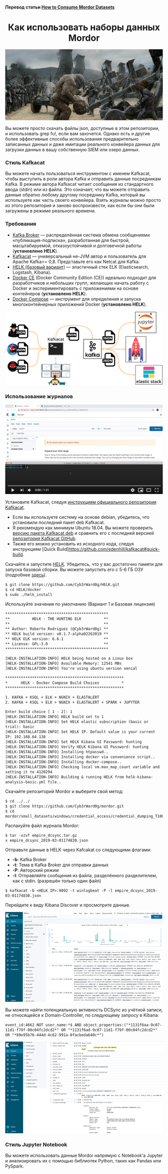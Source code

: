 #### Перевод статьи [How to Consume Mordor Datasets](https://mordordatasets.com/import_mordor.html)
<h1 align="center"> Как использовать наборы данных Mordor</h1>

![1](https://github.com/l1c3t/RuInfoSec/blob/master/%D0%BF%D0%B5%D1%80%D0%B5%D0%B2%D0%BE%D0%B4%D1%8B/Mordor/The%20Mordor%20Project/Pictures/%D0%92%D0%B2%D0%B5%D0%B4%D0%B5%D0%BD%D0%B8%D0%B5%20Mordor/catapult-main-image.png)

Вы можете просто скачать файлы json, доступные в этом репозитории, и использовать grep fu!, если вам захочется. Однако есть и другие более эффективные способы использования предварительно записанных данных и даже имитации реального конвейера данных для загрузки данных в вашу собственную SIEM или озеро данных.

### Стиль Kafkacat 

Вы можете начать пользоваться инструментом с именем Kafkacat, чтобы выступить в роли автора Kafka и отправить данные посредникам Kafka. В режиме автора Kafkacat читает сообщения из стандартного ввода (stdin) или из файла. Это означает, что вы можете отправить данные обратно любому другому посреднику Kafka, который вы используете как часть своего конвейера. Взять журналы можно просто из этого репозитория и заново воспроизвести, как если бы они были загружены в режиме реального времени.

### Требования

- [Kafka Broker](http://kafka.apache.org/) — распределённая система обмена сообщениями «публикация-подписка», разработанная для быстрой, масштабируемой, отказоустойчивой и долговечной работы (**установлено HELK**).
- [Kafkacat](https://github.com/edenhill/kafkacat) — универсальный не-JVM автор и пользователь для Apache Kafka>= 0,8. Представьте его как Netcat для Kafka.
- [HELK (базовый вариант)](https://www.elastic.co/what-is/elk-stack) — эластичный стек ELK (Elasticsearch, Logstash, Kibana).
- [Docker CE](https://docs.docker.com/get-docker/) (Docker Community Edition (CE)) идеально подходит для разработчиков и небольших групп, желающих начать работу с Docker и экспериментировать с приложениями на основе контейнеров (**установлено HELK**).
- [Docker Compose](https://docs.docker.com/compose/) — инструмент для определения и запуска многоконтейнерных приложений Docker (**установлено HELK**).

![2](https://github.com/l1c3t/RuInfoSec/blob/master/%D0%BF%D0%B5%D1%80%D0%B5%D0%B2%D0%BE%D0%B4%D1%8B/Mordor/The%20Mordor%20Project/Pictures/%D0%92%D0%B2%D0%B5%D0%B4%D0%B5%D0%BD%D0%B8%D0%B5%20Mordor/kafka-kafkacat.png)

### Использование журналов
[![Watch the video](https://github.com/l1c3t/RuInfoSec/blob/master/%D0%BF%D0%B5%D1%80%D0%B5%D0%B2%D0%BE%D0%B4%D1%8B/Mordor/The%20Mordor%20Project/Pictures/%D0%92%D0%B2%D0%B5%D0%B4%D0%B5%D0%BD%D0%B8%D0%B5%20Mordor/1.png)](https://youtu.be/ADGWxofSf4o)

Установите Kafkacat, следуя [инструкциям официального репозитория Kafkacat](https://github.com/edenhill/kafkacat#install).

- Если вы используете систему на основе debian, убедитесь, что  установили последний пакет deb Kafkacat.
- Я рекомендую как минимум Ubuntu 18.04. Вы можете проверить [версию пакета Kafkacat deb](https://packages.ubuntu.com/bionic/kafkacat) и сравнить его с последней версией [репозитория Kafkacat GitHub](https://github.com/edenhill/kafkacat/releases).
- Также его можно установить из исходного кода, следуя инструкциям [Quick Build]https://github.com/edenhill/kafkacat#quick-build.

Скачайте и запустите [HELK](https://github.com/Cyb3rWard0g/HELK). Убедитесь, что у вас достаточно памяти для запуска базовой сборки. Вы можете запустить его с 5-6 ГБ ОЗУ (подробнее [здесь](https://github.com/Cyb3rWard0g/HELK/wiki/Installation)).

```
$ git clone https://github.com/Cyb3rWard0g/HELK.git
$ cd HELK/docker
$ sudo ./helk_install
```

Используйте значения по умолчанию (Вариант 1 и Базовая лицензия)

```
**********************************************
**          HELK - THE HUNTING ELK          **
**                                          **
** Author: Roberto Rodriguez (@Cyb3rWard0g) **
** HELK build version: v0.1.7-alpha02262019 **
** HELK ELK version: 6.6.1                  **
** License: GPL-3.0                         **
**********************************************
```

```
[HELK-INSTALLATION-INFO] HELK being hosted on a Linux box
[HELK-INSTALLATION-INFO] Available Memory: 12541 MBs
[HELK-INSTALLATION-INFO] You're using ubuntu version xenial
```

```
*****************************************************
*      HELK - Docker Compose Build Choices          *
*****************************************************
```

```
1. KAFKA + KSQL + ELK + NGNIX + ELASTALERT
2. KAFKA + KSQL + ELK + NGNIX + ELASTALERT + SPARK + JUPYTER
```

```
Enter build choice [ 1 - 2]: 1
[HELK-INSTALLATION-INFO] HELK build set to 1
[HELK-INSTALLATION-INFO] Set HELK elastic subscription (basic or trial): basic
[HELK-INSTALLATION-INFO] Set HELK IP. Default value is your current IP: 192.168.64.138
[HELK-INSTALLATION-INFO] Set HELK Kibana UI Password: hunting
[HELK-INSTALLATION-INFO] Verify HELK Kibana UI Password: hunting
[HELK-INSTALLATION-INFO] Installing htpasswd..
[HELK-INSTALLATION-INFO] Installing docker via convenience script..
[HELK-INSTALLATION-INFO] Installing docker-compose..
[HELK-INSTALLATION-INFO] Checking local vm.max_map_count variable and setting it to 4120294
[HELK-INSTALLATION-INFO] Building & running HELK from helk-kibana-analysis-basic.yml file..
```
Скачайте репозиторий Mordor и выберите свой метод:
```
$ cd ../../
$ git clone https://github.com/Cyb3rWard0g/mordor.git
$ cd mordor/small_datasets/windows/credential_access/credential_dumping_T1003/credentials_from_ad/
```

Распакуйте файл журнала Mordor:
```
$ tar -xzvf empire_dcsync.tar.gz
x empire_dcsync_2019-03-01174830.json
```

Отправьте данные в HELK через Kafcakat со следующими флагами:
- **-b**: Kafka Broker
- **-t**: Тема в Kafka Broker для отправки данных
- **-P**: Авторский режим
- **-l**: Отправляйте сообщения из файла, разделённого разделителем, как с stdin. (разрешён только один файл)

```
$ kafkacat -b <HELK IP>:9092 -t winlogbeat -P -l empire_dcsync_2019-03-01174830.json
```

Перейдите к виду Kibana Discover и просмотрите данные.

![3](https://github.com/l1c3t/RuInfoSec/blob/master/%D0%BF%D0%B5%D1%80%D0%B5%D0%B2%D0%BE%D0%B4%D1%8B/Mordor/The%20Mordor%20Project/Pictures/%D0%92%D0%B2%D0%B5%D0%B4%D0%B5%D0%BD%D0%B8%D0%B5%20Mordor/mordor-dcsync-logs.png)

Вы можете найти потенциальную активность DCSync из учётной записи, не относящейся к Domain-Controller, по следующему запросу в Kibana:

```
event_id:4662 NOT user_name:*$ AND object_properties:("*1131f6aa-9c07-11d1-f79f-00c04fc2dcd2*" OR "*1131f6ad-9c07-11d1-f79f-00c04fc2dcd2*" OR "*89e95b76-444d-4c62-991a-0facbeda640c*")
```

![4](https://github.com/l1c3t/RuInfoSec/blob/master/%D0%BF%D0%B5%D1%80%D0%B5%D0%B2%D0%BE%D0%B4%D1%8B/Mordor/The%20Mordor%20Project/Pictures/%D0%92%D0%B2%D0%B5%D0%B4%D0%B5%D0%BD%D0%B8%D0%B5%20Mordor/mordor-dcsync-found.png)

### Стиль Jupyter Notebook
Вы можете использовать данные Mordor напрямую с Notebook'а Jupyter и анализировать их с помощью библиотек Python, таких как Pandas или PySpark.
